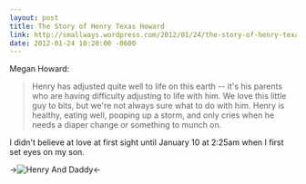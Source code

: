 ```yaml
---
layout: post
title: The Story of Henry Texas Howard
link: http://smallways.wordpress.com/2012/01/24/the-story-of-henry-texas-howard/
date: 2012-01-24 10:20:00 -0600
---
```


Megan Howard:
> Henry has adjusted quite well to life on this earth -- it's his
> parents who are having difficulty adjusting to life with him. We love
> this little guy to bits, but we're not always sure what to do with
> him. Henry is healthy, eating well, pooping up a storm, and only cries
> when he needs a diaper change or something to munch on.

I didn't believe at love at first sight until January 10 at 2:25am when
I first set eyes on my son.
<!--more-->
->![Henry And Daddy](http://static.tedchoward.com/photos/2012/01/13/henryAndDaddy/medium.jpg)<-
